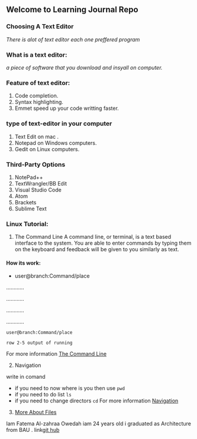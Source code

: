 ## Welcome to Learning Journal Repo
### Choosing A Text Editor
*There is alot of text editor each one preffered program* 
### What is a text editor:
*a piece of software that you download and insyall on computer.*
### Feature of text editor:
1. Code completion.
2. Syntax highlighting.
3. Emmet speed up your code writting faster.

### type of text-editor in your computer
1. Text Edit on mac .
2. Notepad on Windows computers.
3. Gedit on Linux computers.

### Third-Party Options
1. NotePad++
2. TextWrangler/BB Edit
3. Visual Studio Code
4. Atom
5. Brackets
6. Sublime Text

### Linux Tutorial:
1. The Command Line
A command line, or terminal, is a text based interface to the system. You are able to enter commands by typing them on the keyboard and feedback will be given to you similarly as text.
#### How its work:

  - user@branch:Command/place
  
  ............
  
  ............
  
  ............
  
  ............
  
    user@branch:Command/place
    
    row 2-5 output of running
    
For more information [The Command Line](https://ryanstutorials.net/linuxtutorial/commandline.php)

2. Navigation

write in comand
 - if you need to now where is you then use `pwd`
 - if you need to do list `ls`
 - if you need to change directors `cd`
 For more information [Navigation](https://ryanstutorials.net/linuxtutorial/navigation.php)
3. [More About Files](https://ryanstutorials.net/linuxtutorial/aboutfiles.php)





Iam Fatema Al-zahraa Owedah iam 24 years old  i graduated as Architecture from BAU .
link[git hub](https://github.com/fatemaowedah)

